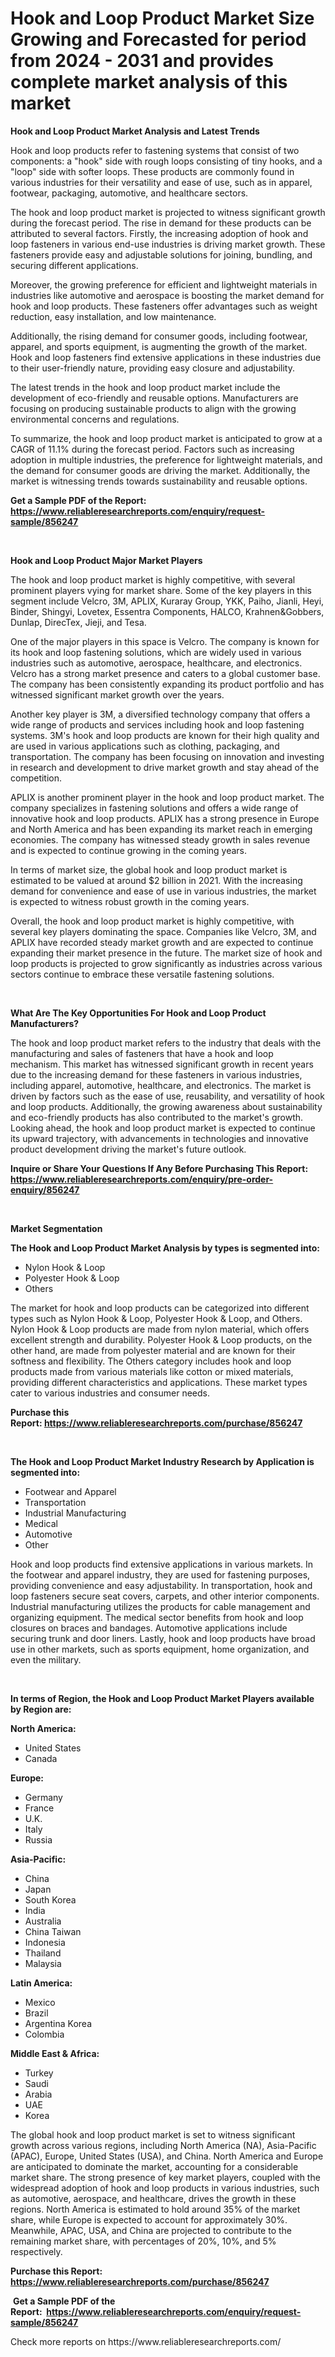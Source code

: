 <p><h1>Hook and Loop Product Market Size Growing and Forecasted for period from 2024 - 2031 and provides complete market analysis of this market</h1></p><p><strong>Hook and Loop Product Market Analysis and Latest Trends</strong></p>
<p><p>Hook and loop products refer to fastening systems that consist of two components: a "hook" side with rough loops consisting of tiny hooks, and a "loop" side with softer loops. These products are commonly found in various industries for their versatility and ease of use, such as in apparel, footwear, packaging, automotive, and healthcare sectors.</p><p>The hook and loop product market is projected to witness significant growth during the forecast period. The rise in demand for these products can be attributed to several factors. Firstly, the increasing adoption of hook and loop fasteners in various end-use industries is driving market growth. These fasteners provide easy and adjustable solutions for joining, bundling, and securing different applications.</p><p>Moreover, the growing preference for efficient and lightweight materials in industries like automotive and aerospace is boosting the market demand for hook and loop products. These fasteners offer advantages such as weight reduction, easy installation, and low maintenance.</p><p>Additionally, the rising demand for consumer goods, including footwear, apparel, and sports equipment, is augmenting the growth of the market. Hook and loop fasteners find extensive applications in these industries due to their user-friendly nature, providing easy closure and adjustability.</p><p>The latest trends in the hook and loop product market include the development of eco-friendly and reusable options. Manufacturers are focusing on producing sustainable products to align with the growing environmental concerns and regulations.</p><p>To summarize, the hook and loop product market is anticipated to grow at a CAGR of 11.1% during the forecast period. Factors such as increasing adoption in multiple industries, the preference for lightweight materials, and the demand for consumer goods are driving the market. Additionally, the market is witnessing trends towards sustainability and reusable options.</p></p>
<p><strong>Get a Sample PDF of the Report:&nbsp; <a href="https://www.reliableresearchreports.com/enquiry/request-sample/856247">https://www.reliableresearchreports.com/enquiry/request-sample/856247</a></strong></p>
<p>&nbsp;</p>
<p><strong>Hook and Loop Product Major Market Players</strong></p>
<p><p>The hook and loop product market is highly competitive, with several prominent players vying for market share. Some of the key players in this segment include Velcro, 3M, APLIX, Kuraray Group, YKK, Paiho, Jianli, Heyi, Binder, Shingyi, Lovetex, Essentra Components, HALCO, Krahnen&Gobbers, Dunlap, DirecTex, Jieji, and Tesa.</p><p>One of the major players in this space is Velcro. The company is known for its hook and loop fastening solutions, which are widely used in various industries such as automotive, aerospace, healthcare, and electronics. Velcro has a strong market presence and caters to a global customer base. The company has been consistently expanding its product portfolio and has witnessed significant market growth over the years.</p><p>Another key player is 3M, a diversified technology company that offers a wide range of products and services including hook and loop fastening systems. 3M's hook and loop products are known for their high quality and are used in various applications such as clothing, packaging, and transportation. The company has been focusing on innovation and investing in research and development to drive market growth and stay ahead of the competition.</p><p>APLIX is another prominent player in the hook and loop product market. The company specializes in fastening solutions and offers a wide range of innovative hook and loop products. APLIX has a strong presence in Europe and North America and has been expanding its market reach in emerging economies. The company has witnessed steady growth in sales revenue and is expected to continue growing in the coming years.</p><p>In terms of market size, the global hook and loop product market is estimated to be valued at around $2 billion in 2021. With the increasing demand for convenience and ease of use in various industries, the market is expected to witness robust growth in the coming years.</p><p>Overall, the hook and loop product market is highly competitive, with several key players dominating the space. Companies like Velcro, 3M, and APLIX have recorded steady market growth and are expected to continue expanding their market presence in the future. The market size of hook and loop products is projected to grow significantly as industries across various sectors continue to embrace these versatile fastening solutions.</p></p>
<p>&nbsp;</p>
<p><strong>What Are The Key Opportunities For Hook and Loop Product Manufacturers?</strong></p>
<p><p>The hook and loop product market refers to the industry that deals with the manufacturing and sales of fasteners that have a hook and loop mechanism. This market has witnessed significant growth in recent years due to the increasing demand for these fasteners in various industries, including apparel, automotive, healthcare, and electronics. The market is driven by factors such as the ease of use, reusability, and versatility of hook and loop products. Additionally, the growing awareness about sustainability and eco-friendly products has also contributed to the market's growth. Looking ahead, the hook and loop product market is expected to continue its upward trajectory, with advancements in technologies and innovative product development driving the market's future outlook.</p></p>
<p><strong>Inquire or Share Your Questions If Any Before Purchasing This Report: <a href="https://www.reliableresearchreports.com/enquiry/pre-order-enquiry/856247">https://www.reliableresearchreports.com/enquiry/pre-order-enquiry/856247</a></strong></p>
<p>&nbsp;</p>
<p><strong>Market Segmentation</strong></p>
<p><strong>The Hook and Loop Product Market Analysis by types is segmented into:</strong></p>
<p><ul><li>Nylon Hook & Loop</li><li>Polyester Hook & Loop</li><li>Others</li></ul></p>
<p><p>The market for hook and loop products can be categorized into different types such as Nylon Hook & Loop, Polyester Hook & Loop, and Others. Nylon Hook & Loop products are made from nylon material, which offers excellent strength and durability. Polyester Hook & Loop products, on the other hand, are made from polyester material and are known for their softness and flexibility. The Others category includes hook and loop products made from various materials like cotton or mixed materials, providing different characteristics and applications. These market types cater to various industries and consumer needs.</p></p>
<p><strong>Purchase this Report:&nbsp;<a href="https://www.reliableresearchreports.com/purchase/856247">https://www.reliableresearchreports.com/purchase/856247</a></strong></p>
<p>&nbsp;</p>
<p><strong>The Hook and Loop Product Market Industry Research by Application is segmented into:</strong></p>
<p><ul><li>Footwear and Apparel</li><li>Transportation</li><li>Industrial Manufacturing</li><li>Medical</li><li>Automotive</li><li>Other</li></ul></p>
<p><p>Hook and loop products find extensive applications in various markets. In the footwear and apparel industry, they are used for fastening purposes, providing convenience and easy adjustability. In transportation, hook and loop fasteners secure seat covers, carpets, and other interior components. Industrial manufacturing utilizes the products for cable management and organizing equipment. The medical sector benefits from hook and loop closures on braces and bandages. Automotive applications include securing trunk and door liners. Lastly, hook and loop products have broad use in other markets, such as sports equipment, home organization, and even the military.</p></p>
<p>&nbsp;</p>
<p><strong>In terms of Region, the Hook and Loop Product Market Players available by Region are:</strong></p>
<p>
    <p> <strong> North America: </strong>
        <ul>
            <li>United States</li>
            <li>Canada</li>
        </ul>
        </p> 
    <p> <strong> Europe: </strong>
        <ul>
            <li>Germany</li>
            <li>France</li>
            <li>U.K.</li>
            <li>Italy</li>
            <li>Russia</li>
        </ul>
        </p> 
    <p> <strong> Asia-Pacific: </strong>
        <ul>
            <li>China</li>
            <li>Japan</li>
            <li>South Korea</li>
            <li>India</li>
            <li>Australia</li>
            <li>China Taiwan</li>
            <li>Indonesia</li>
            <li>Thailand</li>
            <li>Malaysia</li>
        </ul>
        </p> 
    <p> <strong> Latin America: </strong>
        <ul>
            <li>Mexico</li>
            <li>Brazil</li>
            <li>Argentina Korea</li>
            <li>Colombia</li>
        </ul>
        </p> 
    <p> <strong> Middle East & Africa: </strong>
        <ul>
            <li>Turkey</li>
            <li>Saudi</li>
            <li>Arabia</li>
            <li>UAE</li>
            <li>Korea</li>
        </ul>
    </p>
    </p>
<p><p>The global hook and loop product market is set to witness significant growth across various regions, including North America (NA), Asia-Pacific (APAC), Europe, United States (USA), and China. North America and Europe are anticipated to dominate the market, accounting for a considerable market share. The strong presence of key market players, coupled with the widespread adoption of hook and loop products in various industries, such as automotive, aerospace, and healthcare, drives the growth in these regions. North America is estimated to hold around 35% of the market share, while Europe is expected to account for approximately 30%. Meanwhile, APAC, USA, and China are projected to contribute to the remaining market share, with percentages of 20%, 10%, and 5% respectively.</p></p>
<p><strong>Purchase this Report: <a href="https://www.reliableresearchreports.com/purchase/856247">https://www.reliableresearchreports.com/purchase/856247</a></strong></p>
<p>&nbsp;<strong>Get a Sample PDF of the Report:&nbsp;&nbsp;<a href="https://www.reliableresearchreports.com/enquiry/request-sample/856247">https://www.reliableresearchreports.com/enquiry/request-sample/856247</a></strong></p>
<p><strong></strong></p>
<p>Check more reports on https://www.reliableresearchreports.com/</p>